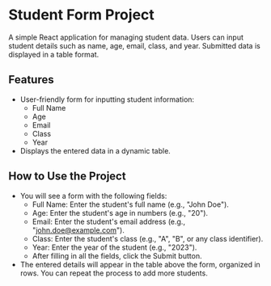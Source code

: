 # Student Form Project

A simple React application for managing student data. Users can input student details such as name, age, email, class, and year. Submitted data is displayed in a table format.

## Features

- User-friendly form for inputting student information:
  - Full Name
  - Age
  - Email
  - Class
  - Year
- Displays the entered data in a dynamic table.

## How to Use the Project
- You will see a form with the following fields:
  - Full Name: Enter the student's full name (e.g., "John Doe").
  - Age: Enter the student's age in numbers (e.g., "20").
  - Email: Enter the student's email address (e.g., "john.doe@example.com").
  - Class: Enter the student's class (e.g., "A", "B", or any class identifier).
  - Year: Enter the year of the student (e.g., "2023").
  - After filling in all the fields, click the Submit button.
- The entered details will appear in the table above the form, organized in rows.
You can repeat the process to add more students.

